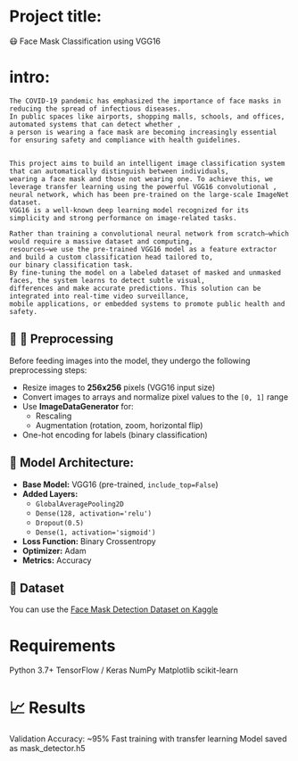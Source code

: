 # Project title:
 😷 Face Mask Classification using VGG16

 # intro:
    The COVID-19 pandemic has emphasized the importance of face masks in reducing the spread of infectious diseases.
    In public spaces like airports, shopping malls, schools, and offices, automated systems that can detect whether ,
    a person is wearing a face mask are becoming increasingly essential for ensuring safety and compliance with health guidelines.

    
    This project aims to build an intelligent image classification system that can automatically distinguish between individuals,
    wearing a face mask and those not wearing one. To achieve this, we leverage transfer learning using the powerful VGG16 convolutional ,
    neural network, which has been pre-trained on the large-scale ImageNet dataset.
    VGG16 is a well-known deep learning model recognized for its simplicity and strong performance on image-related tasks.
    
    Rather than training a convolutional neural network from scratch—which would require a massive dataset and computing,
    resources—we use the pre-trained VGG16 model as a feature extractor and build a custom classification head tailored to,
    our binary classification task.
    By fine-tuning the model on a labeled dataset of masked and unmasked faces, the system learns to detect subtle visual,
    differences and make accurate predictions. This solution can be integrated into real-time video surveillance,
    mobile applications, or embedded systems to promote public health and safety.

## 🧼 🔄 Preprocessing

Before feeding images into the model, they undergo the following preprocessing steps:

- Resize images to **256x256** pixels (VGG16 input size)
- Convert images to arrays and normalize pixel values to the `[0, 1]` range
- Use **ImageDataGenerator** for:
  - Rescaling
  - Augmentation (rotation, zoom, horizontal flip)
- One-hot encoding for labels (binary classification)




##  🧠 Model Architecture:
- **Base Model:** VGG16 (pre-trained, `include_top=False`)
- **Added Layers:**
  - `GlobalAveragePooling2D`
  - `Dense(128, activation='relu')`
  - `Dropout(0.5)`
  - `Dense(1, activation='sigmoid')`
- **Loss Function:** Binary Crossentropy
- **Optimizer:** Adam
- **Metrics:** Accuracy

## 📁 Dataset

You can use the [Face Mask Detection Dataset on Kaggle](https://www.kaggle.com/datasets/omkargurav/face-mask-dataset)


# Requirements
Python 3.7+
TensorFlow / Keras
NumPy
Matplotlib
scikit-learn

# 📈 Results
Validation Accuracy: ~95%
Fast training with transfer learning
Model saved as mask_detector.h5


   
